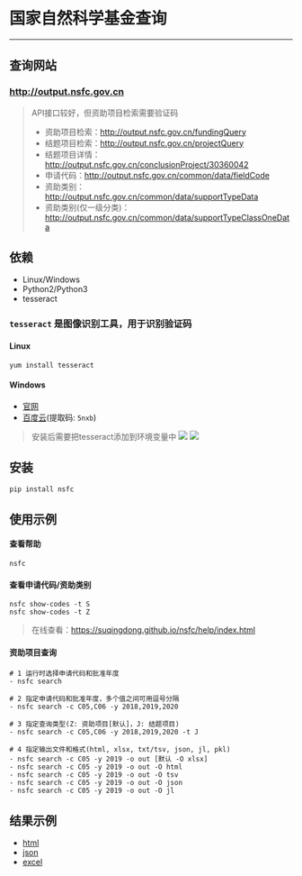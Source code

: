 # 国家自然科学基金查询
---
## 查询网站
### http://output.nsfc.gov.cn
> API接口较好，但资助项目检索需要验证码
> - 资助项目检索：http://output.nsfc.gov.cn/fundingQuery
> - 结题项目检索：http://output.nsfc.gov.cn/projectQuery
> - 结题项目详情：http://output.nsfc.gov.cn/conclusionProject/30360042
> - 申请代码：http://output.nsfc.gov.cn/common/data/fieldCode
> - 资助类别：http://output.nsfc.gov.cn/common/data/supportTypeData
> - 资助类别(仅一级分类)：http://output.nsfc.gov.cn/common/data/supportTypeClassOneData

## 依赖
- Linux/Windows
- Python2/Python3
- tesseract

### `tesseract` 是图像识别工具，用于识别验证码
#### Linux
```
yum install tesseract
```

#### Windows
- [官网](https://digi.bib.uni-mannheim.de/tesseract/)
- [百度云](https://pan.baidu.com/s/1k7u01BE8e2zu5AoubE5FOw)(提取码: `5nxb`)
> 安装后需要把tesseract添加到环境变量中
![](https://suqingdong.github.io/nsfc/help/windows_path_add.png)
![](https://suqingdong.github.io/nsfc/help/tesseract.png)

## 安装
```bash
pip install nsfc
```

## 使用示例
#### 查看帮助
```
nsfc
```

#### 查看申请代码/资助类别
```
nsfc show-codes -t S
nsfc show-codes -t Z
```
> 在线查看：https://suqingdong.github.io/nsfc/help/index.html

#### 资助项目查询
```
# 1 运行时选择申请代码和批准年度
- nsfc search

# 2 指定申请代码和批准年度，多个值之间可用逗号分隔
- nsfc search -c C05,C06 -y 2018,2019,2020

# 3 指定查询类型(Z: 资助项目[默认]，J: 结题项目)
- nsfc search -c C05,C06 -y 2018,2019,2020 -t J

# 4 指定输出文件和格式(html, xlsx, txt/tsv, json, jl, pkl)
- nsfc search -c C05 -y 2019 -o out [默认 -O xlsx]
- nsfc search -c C05 -y 2019 -o out -O html
- nsfc search -c C05 -y 2019 -o out -O tsv
- nsfc search -c C05 -y 2019 -o out -O json
- nsfc search -c C05 -y 2019 -o out -O jl
```

## 结果示例
- [html](https://suqingdong.github.io/nsfc/examples/demo.html)
- [json](https://suqingdong.github.io/nsfc/examples/demo.json)
- [excel](https://suqingdong.github.io/nsfc/examples/demo.xlsx)
